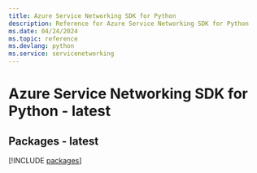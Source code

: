 ```yaml
---
title: Azure Service Networking SDK for Python
description: Reference for Azure Service Networking SDK for Python
ms.date: 04/24/2024
ms.topic: reference
ms.devlang: python
ms.service: servicenetworking
---
```

# Azure Service Networking SDK for Python - latest
## Packages - latest
[!INCLUDE [packages](service-networking-index.md)]